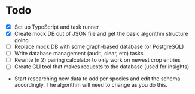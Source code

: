 # Todo
- [x] Set up TypeScript and task runner
- [x] Create mock DB out of JSON file and get the basic algorithm structure going
- [ ] Replace mock DB with some graph-based database (or PostgreSQL)
- [ ] Write database management (audit, clear, etc) tasks
- [ ] Rewrite (n 2) pairing calculator to only work on newest crop entries
- [ ] Create CLI tool that makes requests to the database (used for insights)
- Start researching new data to add per species and edit the schema accordingly.
The algorithm will need to change as you do this.
